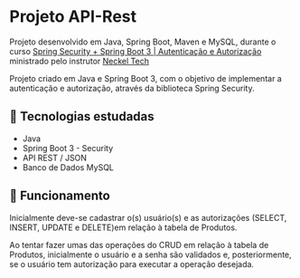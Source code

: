 <h1>Projeto API-Rest</h1>

Projeto desenvolvido em Java, Spring Boot, Maven e MySQL, durante o curso [Spring Security + Spring Boot 3 | Autenticação e Autorização](https://www.youtube.com/watch?v=bnQ5_LmA8wA) ministrado pelo instrutor [Neckel Tech](https://www.instagram.com/andreneckel/)

<p>Projeto criado em Java e Spring Boot 3, com o objetivo de implementar a autenticação e autorização, através da biblioteca Spring Security.</p>

<h2>🔖 Tecnologias estudadas</h2>

  - Java 
  - Spring Boot 3 - Security
  - API REST / JSON
  - Banco de Dados MySQL


<h2>🚀 Funcionamento</h2>

Inicialmente deve-se cadastrar o(s) usuário(s) e as autorizações (SELECT, INSERT, UPDATE e DELETE)em relação à tabela de Produtos.

Ao tentar fazer umas das operações do CRUD em relação à tabela de Produtos, inicialmente o usuário e a senha são validados e, posteriormente, se o usuário tem autorização para executar a operação desejada.
